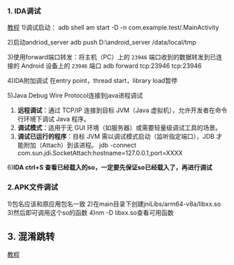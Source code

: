 
### 1. IDA调试
[教程](https://www.cnblogs.com/ddms/p/8820044.html)
1)调试启动：
adb shell am start -D -n com.example.test/.MainActivity

2)启动andriod_server
adb push D:\android_server /data/local/tmp

3)使用forward端口转发：将主机（PC）上的 `23946` 端口收到的数据转发到已连接的 Android 设备上的 `23946` 端口
adb forward tcp:23946 tcp:23946

4)IDA附加调试
在entry point，thread start，library load暂停
 
5)Java Debug Wire Protocol连接到java进程调试
1. ​**远程调试**：通过 TCP/IP 连接到目标 JVM（Java 虚拟机），允许开发者在命令行环境下调试 Java 程序。
2. ​**调试模式**：适用于无 GUI 环境（如服务器）或需要轻量级调试工具的场景。
3. ​**调试已运行的程序**：目标 JVM 需以调试模式启动（监听指定端口），JDB 才能附加（Attach）到该进程。
jdb -connect com.sun.jdi.SocketAttach:hostname=127.0.0.1,port=XXXX

6)**IDA ctrl+S 查看已经载入的so，一定要先保证so已经载入了，再进行调试**



### 2.APK文件调试

1)包名应该和原应用包名一致
2)在main目录下创建jniLibs/arm64-v8a/libxx.so
3)然后即可调用这个so的函数
4)nm -D libxx.so查看可用函数


## 3. 混淆跳转
[教程](https://bbs.kanxue.com/thread-277086.htm)

